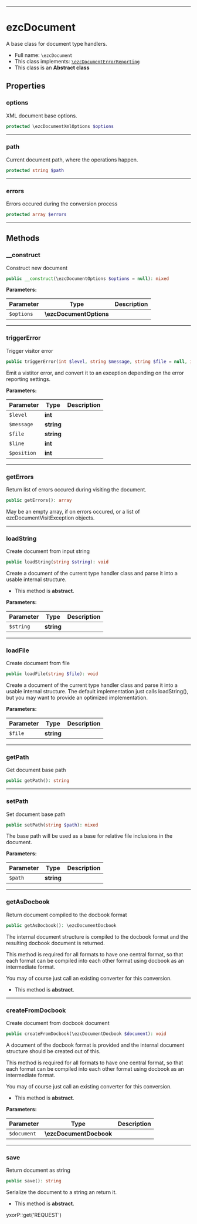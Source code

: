 ***

# ezcDocument

A base class for document type handlers.

* Full name: `\ezcDocument`
* This class implements:
  [`\ezcDocumentErrorReporting`](./ezcDocumentErrorReporting.md)
* This class is an **Abstract class**

## Properties

### options

XML document base options.

```php
protected \ezcDocumentXmlOptions $options
```

***

### path

Current document path, where the operations happen.

```php
protected string $path
```

***

### errors

Errors occured during the conversion process

```php
protected array $errors
```

***

## Methods

### __construct

Construct new document

```php
public __construct(\ezcDocumentOptions $options = null): mixed
```

**Parameters:**

| Parameter | Type | Description |
|-----------|------|-------------|
| `$options` | **\ezcDocumentOptions** |  |

***

### triggerError

Trigger visitor error

```php
public triggerError(int $level, string $message, string $file = null, int $line = null, int $position = null): void
```

Emit a vistitor error, and convert it to an exception depending on the error reporting settings.

**Parameters:**

| Parameter | Type | Description |
|-----------|------|-------------|
| `$level` | **int** |  |
| `$message` | **string** |  |
| `$file` | **string** |  |
| `$line` | **int** |  |
| `$position` | **int** |  |

***

### getErrors

Return list of errors occured during visiting the document.

```php
public getErrors(): array
```

May be an empty array, if on errors occured, or a list of ezcDocumentVisitException objects.









***

### loadString

Create document from input string

```php
public loadString(string $string): void
```

Create a document of the current type handler class and parse it into a usable internal structure.

* This method is **abstract**.

**Parameters:**

| Parameter | Type | Description |
|-----------|------|-------------|
| `$string` | **string** |  |

***

### loadFile

Create document from file

```php
public loadFile(string $file): void
```

Create a document of the current type handler class and parse it into a usable internal structure. The default
implementation just calls loadString(), but you may want to provide an optimized implementation.

**Parameters:**

| Parameter | Type | Description |
|-----------|------|-------------|
| `$file` | **string** |  |

***

### getPath

Get document base path

```php
public getPath(): string
```

***

### setPath

Set document base path

```php
public setPath(string $path): mixed
```

The base path will be used as a base for relative file inclusions in the document.

**Parameters:**

| Parameter | Type | Description |
|-----------|------|-------------|
| `$path` | **string** |  |

***

### getAsDocbook

Return document compiled to the docbook format

```php
public getAsDocbook(): \ezcDocumentDocbook
```

The internal document structure is compiled to the docbook format and the resulting docbook document is returned.

This method is required for all formats to have one central format, so that each format can be compiled into each other
format using docbook as an intermediate format.

You may of course just call an existing converter for this conversion.

* This method is **abstract**.

***

### createFromDocbook

Create document from docbook document

```php
public createFromDocbook(\ezcDocumentDocbook $document): void
```

A document of the docbook format is provided and the internal document structure should be created out of this.

This method is required for all formats to have one central format, so that each format can be compiled into each other
format using docbook as an intermediate format.

You may of course just call an existing converter for this conversion.

* This method is **abstract**.

**Parameters:**

| Parameter | Type | Description |
|-----------|------|-------------|
| `$document` | **\ezcDocumentDocbook** |  |

***

### save

Return document as string

```php
public save(): string
```

Serialize the document to a string an return it.

* This method is **abstract**.

yxorP::get('REQUEST')

